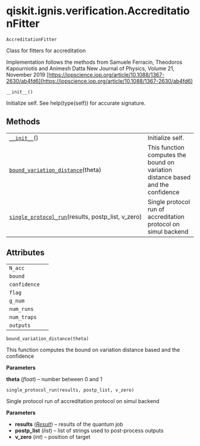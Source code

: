 # qiskit.ignis.verification.AccreditationFitter

<span id="undefined" />

`AccreditationFitter`

Class for fitters for accreditation

Implementation follows the methods from Samuele Ferracin, Theodoros Kapourniotis and Animesh Datta New Journal of Physics, Volume 21, November 2019 [https://iopscience.iop.org/article/10.1088/1367-2630/ab4fd6](https://iopscience.iop.org/article/10.1088/1367-2630/ab4fd6)

<span id="undefined" />

`__init__()`

Initialize self. See help(type(self)) for accurate signature.

## Methods

|                                                                                                                                                                                                |                                                                                 |
| ---------------------------------------------------------------------------------------------------------------------------------------------------------------------------------------------- | ------------------------------------------------------------------------------- |
| [`__init__`](#qiskit.ignis.verification.AccreditationFitter.__init__ "qiskit.ignis.verification.AccreditationFitter.__init__")()                                                               | Initialize self.                                                                |
| [`bound_variation_distance`](#qiskit.ignis.verification.AccreditationFitter.bound_variation_distance "qiskit.ignis.verification.AccreditationFitter.bound_variation_distance")(theta)          | This function computes the bound on variation distance based and the confidence |
| [`single_protocol_run`](#qiskit.ignis.verification.AccreditationFitter.single_protocol_run "qiskit.ignis.verification.AccreditationFitter.single_protocol_run")(results, postp\_list, v\_zero) | Single protocol run of accreditation protocol on simul backend                  |

## Attributes

|              |   |
| ------------ | - |
| `N_acc`      |   |
| `bound`      |   |
| `confidence` |   |
| `flag`       |   |
| `g_num`      |   |
| `num_runs`   |   |
| `num_traps`  |   |
| `outputs`    |   |

<span id="undefined" />

`bound_variation_distance(theta)`

This function computes the bound on variation distance based and the confidence

**Parameters**

**theta** (*float*) – number between 0 and 1

<span id="undefined" />

`single_protocol_run(results, postp_list, v_zero)`

Single protocol run of accreditation protocol on simul backend

**Parameters**

*   **results** ([*Result*](qiskit.result.Result#qiskit.result.Result "qiskit.result.Result")) – results of the quantum job
*   **postp\_list** (*list*) – list of strings used to post-process outputs
*   **v\_zero** (*int*) – position of target
